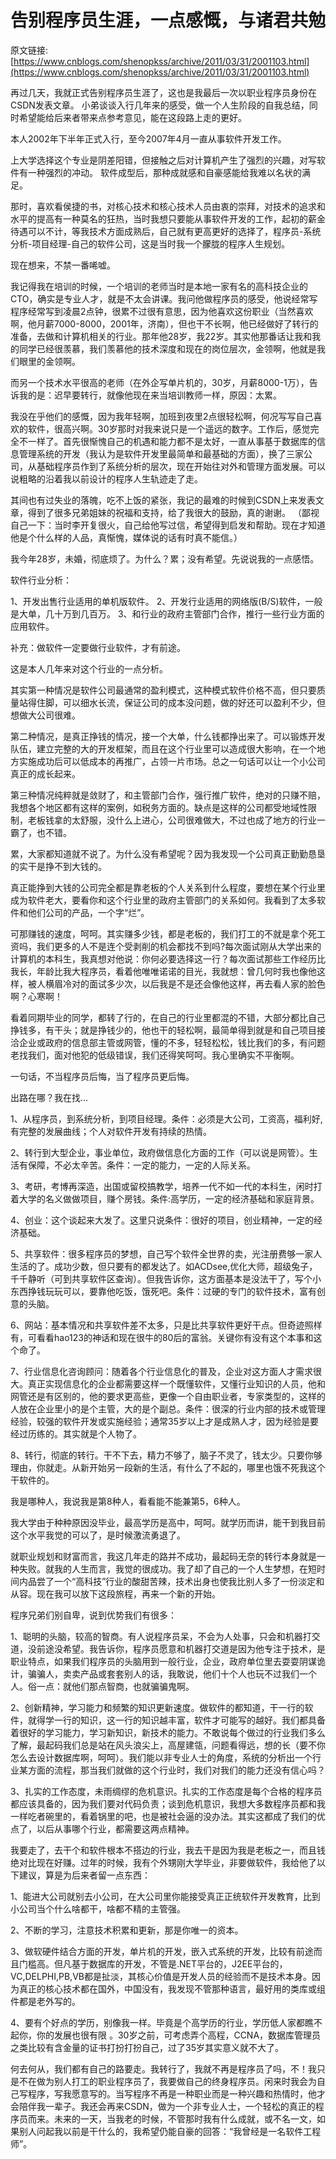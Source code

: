# 告别程序员生涯，一点感慨，与诸君共勉

原文链接: [https://www.cnblogs.com/shenopkss/archive/2011/03/31/2001103.html](https://www.cnblogs.com/shenopkss/archive/2011/03/31/2001103.html)

再过几天，我就正式告别程序员生涯了，这也是我最后一次以职业程序员身份在CSDN发表文章。 小弟谈谈入行几年来的感受，做一个人生阶段的自我总结，同时希望能给后来者带来点参考意见，能在这段路上走的更好。

本人2002年下半年正式入行，至今2007年4月一直从事软件开发工作。

上大学选择这个专业是阴差阳错，但接触之后对计算机产生了强烈的兴趣，对写软件有一种强烈的冲动。 软件成型后，那种成就感和自豪感能给我难以名状的满足。

那时，喜欢看侯捷的书，对核心技术和核心技术人员由衷的崇拜，对技术的追求和水平的提高有一种莫名的狂热，当时我想只要能从事软件开发的工作，起初的薪金待遇可以不计，等我技术方面成熟后，自己就有更高更好的选择了，程序员-系统分析-项目经理-自己的软件公司，这是当时我一个朦胧的程序人生规划。

现在想来，不禁一番唏嘘。

我记得我在培训的时候，一个培训的老师当时是本地一家有名的高科技企业的CTO，确实是专业人才，就是不太会讲课。我问他做程序员的感受，他说经常写程序经常写到凌晨2点钟，很累不过很有意思，因为他喜欢这份职业（当然喜欢啊，他月薪7000-8000，2001年，济南），但也干不长啊，他已经做好了转行的准备，去做和计算机相关的行业。那年他28岁，我22岁。其实他那番话让我和我的同学已经很羡慕，我们羡慕他的技术深度和现在的岗位层次，金领啊，他就是我们眼里的金领啊。

而另一个技术水平很高的老师（在外企写单片机的，30岁，月薪8000-1万），告诉我的是：迟早要转行，就像他现在来当培训教师一样，原因：太累。

我没在乎他们的感慨，因为我年轻啊，加班到夜里2点很轻松啊，何况写写自己喜欢的软件，很高兴啊。30岁那时对我来说只是一个遥远的数字。工作后，感觉完全不一样了。首先很惭愧自己的机遇和能力都不是太好，一直从事基于数据库的信息管理系统的开发（我认为是软件开发里最简单和最基础的方面），换了三家公司，从基础程序员作到了系统分析的层次，现在开始往对外和管理方面发展。可以说粗略的沿着我以前设计的程序人生轨迹走了走。

其间也有过失业的落魄，吃不上饭的紧张，我记的最难的时候到CSDN上来发表文章，得到了很多兄弟姐妹的祝福和支持，给了我很大的鼓励，真的谢谢。 （鄙视自己一下：当时李开复很火，自己给他写过信，希望得到启发和帮助。现在才知道他是个什么样的人品，真惭愧，媒体说的话有时真不能信。）

我今年28岁，未婚，彻底烦了。为什么？累；没有希望。先说说我的一点感悟。

软件行业分析：

1、开发出售行业适用的单机版软件。 2、开发行业适用的网络版\(B/S\)软件，一般是大单，几十万到几百万。 3、和行业的政府主管部门合作，推行一些行业方面的应用软件。

补充：做软件一定要做行业软件，才有前途。

这是本人几年来对这个行业的一点分析。

其实第一种情况是软件公司最通常的盈利模式，这种模式软件价格不高，但只要质量站得住脚，可以细水长流，保证公司的成本没问题，做的好还可以盈利不少，但想做大公司很难。

第二种情况，是真正挣钱的情况，接一个大单，什么钱都挣出来了。可以锻炼开发队伍，建立完整的大的开发框架，而且在这个行业里可以造成很大影响，在一个地方实施成功后可以低成本的再推广，占领一片市场。总之一句话可以让一个小公司真正的成长起来。

第三种情况纯粹就是敛财了，和主管部门合作，强行推广软件，绝对的只赚不赔，我想各个地区都有这样的案例，如税务方面的。缺点是这样的公司都受地域性限制，老板钱拿的太舒服，没什么上进心，公司很难做大，不过也成了地方的行业一霸了，也不错。

累，大家都知道就不说了。为什么没有希望呢？因为我发现一个公司真正勤勤恳垦的实干是挣不到大钱的。

真正能挣到大钱的公司完全都是靠老板的个人关系到什么程度，要想在某个行业里成为软件老大，要看你和这个行业里的政府主管部门的关系如何。我看到了太多软件和他们公司的产品，一个字“烂”。

可那赚钱的速度，呵呵。其实赚多少钱，都是老板的，我们打工的不就是拿个死工资吗，我们更多的人不是连个受剥削的机会都找不到吗?每次面试刚从大学出来的计算机的本科生，我真想对他说：你何必要选择这一行？每次面试那些工作经历比我长，年龄比我大程序员，看着他唯唯诺诺的目光，我就想：曾几何时我也像他这样，被人横眉冷对的面试多少次，以后我是不是还会像他这样，再去看人家的脸色啊？心寒啊！

看着同期毕业的同学，都转了行的，在自己的行业里都混的不错，大部分都比自己挣钱多，有干头；就是挣钱少的，他也干的轻松啊，最简单得到就是和自己项目接洽企业或政府的信息部主管或网管，懂的不多，轻轻松松，钱比我们的多，有问题老找我们，面对他犯的低级错误，我们还得笑呵呵。我心里确实不平衡啊。

一句话，不当程序员后悔，当了程序员更后悔。

出路在哪？我在找…

1、从程序员，到系统分析，到项目经理。条件：必须是大公司，工资高，福利好,有完整的发展曲线；个人对软件开发有持续的热情。

2、转行到大型企业，事业单位，政府做信息化方面的工作（可以说是网管）。生活有保障，不必太辛苦。条件：一定的能力，一定的人际关系。

3、考研，考博再深造，出国或留校搞教学，培养一代不如一代的本科生，闲时打着大学的名义做做项目，赚个房钱。条件:高学历，一定的经济基础和家庭背景。

4、创业：这个谈起来大发了。这里只说条件：很好的项目，创业精神，一定的经济基础。

5、共享软件：很多程序员的梦想，自己写个软件全世界的卖，光注册费够一家人生活的了。成功少数，但只要有的都发达了。如ACDsee,优化大师，超级兔子，千千静听（可到共享软件区查询）。但我告诉你，这方面基本是没法干了，写个小东西挣钱玩玩可以，要靠他吃饭，饿死吧。条件：过硬的专门的软件技术，富有创意的头脑。

6、网站：基本情况和共享软件差不太多，只是比共享软件更好干点。但奇迹照样有，可看看hao123的神话和现在很牛的80后的富翁。关键你有没有这个本事和这个命了。

7、行业信息化咨询顾问：随着各个行业信息化的普及，企业对这方面人才需求很大。真正实现信息化的企业都需要这样一个既懂软件，又懂行业知识的人员，他和网管还是有区别的，他的要求更高些，更像一个自由职业者，专家类型的，这样的人放在企业里小的是个主管，大的是个副总。条件：很深的行业内部的技术或管理经验，较强的软件开发或实施经验；通常35岁以上才是成熟人才，因为经验是要经过历练的。其实就是个人物了。

8、转行，彻底的转行。干不下去，精力不够了，脑子不灵了，钱太少。只要你够理由，你就走。从新开始另一段新的生活，有什么了不起的，哪里也饿不死我这个干软件的。

我是哪种人，我说我是第8种人，看看能不能兼第5，6种人。

我大学由于种种原因没毕业，最高学历是高中，呵呵。就学历而讲，能干到我目前这个水平我觉的可以了，是时候激流勇退了。

就职业规划和财富而言，我这几年走的路并不成功，最起码无奈的转行本身就是一种失败。就我的人生而言，我觉的很成功。我了却了自己的一个人生梦想，在短时间内品尝了一个“高科技”行业的酸甜苦辣，技术出身也使我比别人多了一份淡定和从容。现在我可以放下这段旅程，再来一个新的开始。

程序兄弟们别自卑，说到优势我们有很多：

1、聪明的头脑，较高的智商。有人说程序员呆，不会为人处事，只会和机器打交道，没前途没希望。我告诉你，程序员愿意和机器打交道是因为他专注于技术，是职业特点，如果我们程序员的头脑用到一般行业，企业，政府单位里去耍耍阴谋诡计，骗骗人，卖卖产品或套套别人的话，我敢说，他们十个人也玩不过我们一个人。俗一点：就他们那点智商，也就骗骗鬼啊。

2、创新精神，学习能力和频繁的知识更新速度。做软件的都知道，干一行的软件，就得学一行的知识，这一行的知识越丰富，软件才可能写的越好。我们都具备着很好的学习能力，学习新知识，新技术的能力。不敢说每个做过的行业我们多么了解，最起码我们总是站在风头浪尖上，高屋建瓴，问题看得远，想的长（要不你怎么去设计数据库啊，呵呵）。我们能以非专业人士的角度，系统的分析出一个行业某方面的流程，那当我们就做的这个行业时，我们对我们的能力还没有信心吗？

3、扎实的工作态度，未雨绸缪的危机意识。扎实的工作态度是每个合格的程序员都应该具备的，因为我们要对代码负责；谈到危机意识，我想大多数程序员都和我一样吃者碗里的，看着锅里的吧，也是被社会逼的没办法。其实这都成了我们的优点了，以后从事哪个行业，都需要这两点精神。

我要走了，去干个和软件根本不搭边的行业，我去干是因为我是老板之一，而且钱绝对比现在好赚。过年的时候，我有个外甥刚大学毕业，非要做软件，我给他了以下建议，算是为后来者留一点东西：

1、能进大公司就别去小公司，在大公司里你能接受真正正统软件开发教育，比到小公司当个什么啥都干，啥都不精的主管强。

2、不断的学习，注意技术积累和更新，那是你唯一的资本。

3、做软硬件结合方面的开发，单片机的开发，嵌入式系统的开发，比较有前途而且门槛高。但凡基于数据库的开发，不管是.NET平台的，J2EE平台的，VC,DELPHI,PB,VB都是扯淡，其核心价值是开发人员的经验而不是技术本身。因为真正的核心技术都在国外，中国没有，我发现不管那种语言，最好用的类库或组件都是老外写的。

4、要有个好点的学历，别像我一样。毕竟是个高学历的行业，学历低人家都瞧不起你，你的发展也很有限 。30岁之前，可考虑弄个高程，CCNA，数据库管理员之类比较有含金量的证书打扮打扮自己，过了35岁其实意义就不大了。

何去何从，我们都有自己的路要走。我转行了，我就不再是程序员了吗，不！我只是不在做为别人打工的职业程序员了，我要做自己的终身程序员。闲来时我会为自己写程序，写我愿意写的。当写程序不再是一种职业而是一种兴趣和热情时，他才会陪伴我一辈子。我还会再来CSDN，做为一个非专业人士，一个轻松的真正的程序员而来。未来的一天，当我老的时候，不管那时我有什么成就，或不名一文，如果别人问起我以前是干什么的，我希望仍能自豪的回答：“我曾经是一名软件工程师”。

